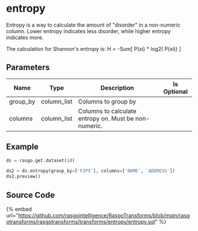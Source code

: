 

# entropy

Entropy is a way to calculate the amount of "disorder" in a non-numeric column. Lower entropy indicates less disorder, while higher entropy indicates more.

The calculation for Shannon's entropy is: H = -Sum[ P(xi) * log2( P(xi)) ]


## Parameters

|   Name   |    Type     |                      Description                      | Is Optional |
| -------- | ----------- | ----------------------------------------------------- | ----------- |
| group_by | column_list | Columns to group by                                   |             |
| columns  | column_list | Columns to calculate entropy on. Must be non-numeric. |             |


## Example

```python
ds = rasgo.get.dataset(id)

ds2 = ds.entropy(group_by=['FIPS'], columns=['NAME', 'ADDRESS'])
ds2.preview()
```

## Source Code

{% embed url="https://github.com/rasgointelligence/RasgoTransforms/blob/main/rasgotransforms/rasgotransforms/transforms/entropy/entropy.sql" %}

